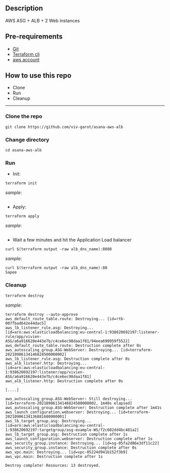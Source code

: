## Description
AWS ASG + ALB + 2 Web instances

## Pre-requirements

* [Git](https://git-scm.com/book/en/v2/Getting-Started-Installing-Git) 
* [Terraform cli](https://learn.hashicorp.com/tutorials/terraform/install-cli)
* [aws account](https://aws.amazon.com/getting-started/?nc1=h_ls)

## How to use this repo

- Clone
- Run
- Cleanup

---

### Clone the repo

```
git clone https://github.com/viv-garot/asana-aws-alb
```

### Change directory

```
cd asana-aws-alb
```

### Run

* Init:

```
terraform init
```

_sample_:

```

```

* Apply:

```
terraform apply
```

_sample_:

```

```

* Wait a few minutes and hit the Application Load balancer

```
curl $(terraform output -raw alb_dns_name):8080
```

_sample_:

```
curl $(terraform output -raw alb_dns_name):80
Sapee
```

### Cleanup

```
terraform destroy
```

_sample_:

```
terraform destroy --auto-approve
aws_default_route_table.route: Destroying... [id=rtb-007fbad642e44dac5]
aws_lb_listener_rule.asg: Destroying... [id=arn:aws:elasticloadbalancing:eu-central-1:938620692197:listener-rule/app/vivien-ASG/a6a916620e443e7b/c4ce6ec98daa1f81/94eea690959f5522]
aws_default_route_table.route: Destruction complete after 0s
aws_autoscaling_group.ASG-WebServer: Destroying... [id=terraform-20210906134146824500000002]
aws_lb_listener_rule.asg: Destruction complete after 0s
aws_alb_listener.http: Destroying... [id=arn:aws:elasticloadbalancing:eu-central-1:938620692197:listener/app/vivien-ASG/a6a916620e443e7b/c4ce6ec98daa1f81]
aws_alb_listener.http: Destruction complete after 0s

[....]

aws_autoscaling_group.ASG-WebServer: Still destroying... [id=terraform-20210906134146824500000002, 1m40s elapsed]
aws_autoscaling_group.ASG-WebServer: Destruction complete after 1m41s
aws_launch_configuration.webserver: Destroying... [id=terraform-20210906134136881600000001]
aws_lb_target_group.asg: Destroying... [id=arn:aws:elasticloadbalancing:eu-central-1:938620692197:targetgroup/asg-example-WS/f2c602dd4bc401a2]
aws_lb_target_group.asg: Destruction complete after 1s
aws_launch_configuration.webserver: Destruction complete after 1s
aws_security_group.instance: Destroying... [id=sg-05fa2d86e3df11c22]
aws_security_group.instance: Destruction complete after 0s
aws_vpc.main: Destroying... [id=vpc-05224d941b152f3b9]
aws_vpc.main: Destruction complete after 1s

Destroy complete! Resources: 13 destroyed.
```
